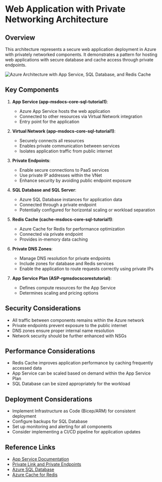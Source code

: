 # Web Application with Private Networking Architecture

## Overview

This architecture represents a secure web application deployment in Azure with privately networked components. It demonstrates a pattern for hosting web applications with secure database and cache access through private endpoints.

![Azure Architecture with App Service, SQL Database, and Redis Cache](https://example.com/placeholder-for-diagram.png)

## Key Components

1. **App Service (app-msdocs-core-sql-tutorial1)**:
   - Azure App Service hosts the web application
   - Connected to other resources via Virtual Network integration
   - Entry point for the application

2. **Virtual Network (app-msdocs-core-sql-tutorial1)**:
   - Securely connects all resources
   - Enables private communication between services
   - Isolates application traffic from public internet

3. **Private Endpoints**:
   - Enable secure connections to PaaS services
   - Use private IP addresses within the VNet
   - Enhance security by avoiding public endpoint exposure

4. **SQL Database and SQL Server**:
   - Azure SQL Database instances for application data
   - Connected through a private endpoint
   - Potentially configured for horizontal scaling or workload separation

5. **Redis Cache (cache-msdocs-core-sql-tutorial1)**:
   - Azure Cache for Redis for performance optimization
   - Connected via private endpoint
   - Provides in-memory data caching

6. **Private DNS Zones**:
   - Manage DNS resolution for private endpoints
   - Include zones for database and Redis services
   - Enable the application to route requests correctly using private IPs

7. **App Service Plan (ASP-rgmsdocscorestutorial)**:
   - Defines compute resources for the App Service
   - Determines scaling and pricing options

## Security Considerations

- All traffic between components remains within the Azure network
- Private endpoints prevent exposure to the public internet
- DNS zones ensure proper internal name resolution
- Network security should be further enhanced with NSGs

## Performance Considerations

- Redis Cache improves application performance by caching frequently accessed data
- App Service can be scaled based on demand within the App Service Plan
- SQL Database can be sized appropriately for the workload

## Deployment Considerations

- Implement Infrastructure as Code (Bicep/ARM) for consistent deployment
- Configure backups for SQL Database
- Set up monitoring and alerting for all components
- Consider implementing a CI/CD pipeline for application updates

## Reference Links

- [App Service Documentation](https://learn.microsoft.com/en-us/azure/app-service/)
- [Private Link and Private Endpoints](https://learn.microsoft.com/en-us/azure/private-link/)
- [Azure SQL Database](https://learn.microsoft.com/en-us/azure/azure-sql/database/)
- [Azure Cache for Redis](https://learn.microsoft.com/en-us/azure/azure-cache-for-redis/)
